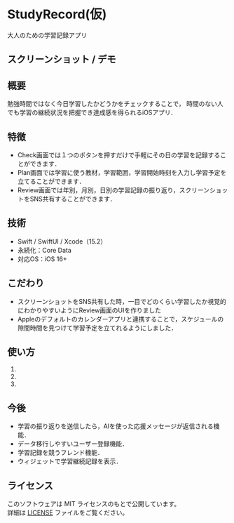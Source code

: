 # StudyRecord(仮)
大人のための学習記録アプリ

## スクリーンショット / デモ

## 概要
勉強時間ではなく今日学習したかどうかをチェックすることで，
時間のない人でも学習の継続状況を把握でき達成感を得られるiOSアプリ．

## 特徴
- Check画面では１つのボタンを押すだけで手軽にその日の学習を記録することができます．
- Plan画面では学習に使う教材，学習範囲，学習開始時刻を入力し学習予定を立てることができます．
- Review画面では年別，月別，日別の学習記録の振り返り，スクリーンショットをSNS共有することができます．

## 技術
- Swift / SwiftUI / Xcode（15.2）
- 永続化：Core Data
- 対応OS：iOS 16+

## こだわり
- スクリーンショットをSNS共有した時，一目でどのくらい学習したか視覚的にわかりやすいようにReview画面のUIを作りました
- Appleのデフォルトのカレンダーアプリと連携することで，スケジュールの隙間時間を見つけて学習予定を立てれるようにしました．

## 使い方
1. 
2. 
3.

## 今後
- 学習の振り返りを送信したら，AIを使った応援メッセージが返信される機能．
- データ移行しやすいユーザー登録機能．
- 学習記録を競うフレンド機能．
- ウィジェットで学習継続記録を表示．
## ライセンス
このソフトウェアは MIT ライセンスのもとで公開しています。  
詳細は [LICENSE](LICENSE) ファイルをご覧ください。
